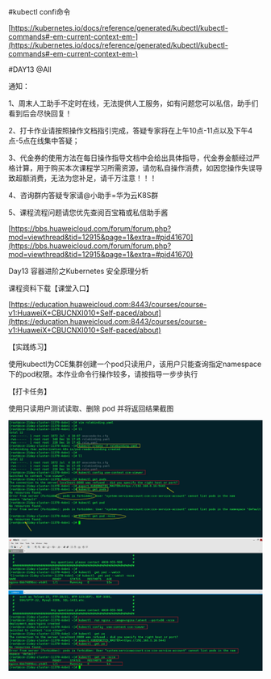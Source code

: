 #kubectl confi命令

[https://kubernetes.io/docs/reference/generated/kubectl/kubectl-commands#-em-current-context-em-](https://kubernetes.io/docs/reference/generated/kubectl/kubectl-commands#-em-current-context-em-)


#DAY13
@All

通知：

1、周末人工助手不定时在线，无法提供人工服务，如有问题您可以私信，助手们看到后会尽快回复！

2、打卡作业请按照操作文档指引完成，答疑专家将在上午10点-11点以及下午4点-5点在线集中答疑；

3、代金券的使用方法在每日操作指导文档中会给出具体指导，代金券金额经过严格计算，用于购买本次课程学习所需资源，请勿私自操作消费，如因您操作失误导致超额消费，无法为您补足，请千万注意！！！

4、咨询群内答疑专家请@小助手=华为云K8S群

5、课程流程问题请您优先查阅百宝箱或私信助手酱

[https://bbs.huaweicloud.com/forum/forum.php?mod=viewthread&tid=12915&page=1&extra=#pid41670](https://bbs.huaweicloud.com/forum/forum.php?mod=viewthread&tid=12915&page=1&extra=#pid41670)

Day13 容器进阶之Kubernetes 安全原理分析

课程资料下载【课堂入口】

[https://education.huaweicloud.com:8443/courses/course-v1:HuaweiX+CBUCNXI010+Self-paced/about](https://education.huaweicloud.com:8443/courses/course-v1:HuaweiX+CBUCNXI010+Self-paced/about)

【实践练习】

使用kubectl为CCE集群创建一个pod只读用户，该用户只能查询指定namespace下的pod权限。本作业命令行操作较多，请按指导一步步执行

【打卡任务】

使用只读用户测试读取、删除 pod 并将返回结果截图

![](https://raw.githubusercontent.com/latermonk/Container_21DAY/master/DAY13/PNG/DAY1301.jpg)
![](https://raw.githubusercontent.com/latermonk/Container_21DAY/master/DAY13/PNG/DAY1302.jpg)
